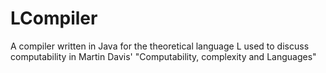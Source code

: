 LCompiler
=========

A compiler written in Java for the theoretical language L used to discuss computability in Martin Davis' "Computability, complexity and Languages"

